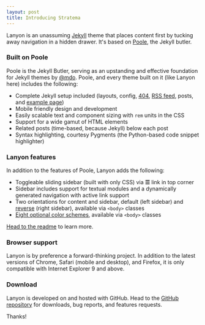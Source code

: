 ```yaml
---
layout: post
title: Introducing Stratema
---
```


Lanyon is an unassuming [Jekyll](http://jekyllrb.com) theme that places content first by tucking away navigation in a hidden drawer. It's based on [Poole](http://getpoole.com), the Jekyll butler.

### Built on Poole

Poole is the Jekyll Butler, serving as an upstanding and effective foundation for Jekyll themes by [@mdo](https://twitter.com/mdo). Poole, and every theme built on it (like Lanyon here) includes the following:

* Complete Jekyll setup included (layouts, config, [404](/404), [RSS feed](/atom.xml), posts, and [example page](/about))
* Mobile friendly design and development
* Easily scalable text and component sizing with `rem` units in the CSS
* Support for a wide gamut of HTML elements
* Related posts (time-based, because Jekyll) below each post
* Syntax highlighting, courtesy Pygments (the Python-based code snippet highlighter)

### Lanyon features

In addition to the features of Poole, Lanyon adds the following:

* Toggleable sliding sidebar (built with only CSS) via **☰** link in top corner
* Sidebar includes support for textual modules and a dynamically generated navigation with active link support
* Two orientations for content and sidebar, default (left sidebar) and [reverse](https://github.com/poole/lanyon#reverse-layout) (right sidebar), available via `<body>` classes
* [Eight optional color schemes](https://github.com/poole/lanyon#themes), available via `<body>` classes

[Head to the readme](https://github.com/poole/lanyon#readme) to learn more.

### Browser support

Lanyon is by preference a forward-thinking project. In addition to the latest versions of Chrome, Safari (mobile and desktop), and Firefox, it is only compatible with Internet Explorer 9 and above.

### Download

Lanyon is developed on and hosted with GitHub. Head to the <a href="https://github.com/poole/lanyon">GitHub repository</a> for downloads, bug reports, and features requests.

Thanks!
